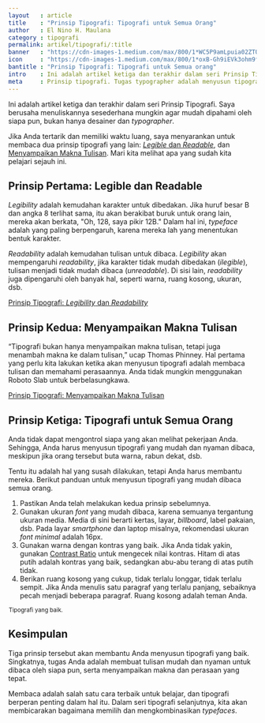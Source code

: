 ```yaml
---
layout   : article
title    : "Prinsip Tipografi: Tipografi untuk Semua Orang"
author   : El Nino H. Maulana
category : tipografi
permalink: artikel/tipografi/:title
banner   : "https://cdn-images-1.medium.com/max/800/1*WC5P9amLpuia02ZTQ-6u1Q.png"
icon     : "https://cdn-images-1.medium.com/max/800/1*oxB-Gh9iEVk3ohm9f166gQ.png"
bantitle : "Prinsip Tipografi: Tipografi untuk Semua orang"
intro    : Ini adalah artikel ketiga dan terakhir dalam seri Prinsip Tipografi. Saya berusaha menuliskannya sesederhana mungkin agar mudah dipahami oleh siapa pun.
meta     : Prinsip tipografi. Tugas typographer adalah menyusun tipografi untuk membuat tulisan mudah dan nyaman untuk dibaca oleh siapa pun, serta menyampaikan makna dan perasaan yang tepat.
---
```


Ini adalah artikel ketiga dan terakhir dalam seri Prinsip Tipografi. Saya berusaha menuliskannya sesederhana mungkin agar mudah dipahami oleh siapa pun, bukan hanya desainer dan *typographer*.

Jika Anda tertarik dan memiliki waktu luang, saya menyarankan untuk membaca dua prinsip tipografi yang lain: <a href="https://ransel.org/artikel/tipografi/prinsip-tipografi-legibility-readability" title="Prinsip Tipografi: Legibility dan Readability" target="_blank"><em>Legible</em> dan <em>Readable</em></a>, dan <a href="https://ransel.org/artikel/tipografi/prinsip-tipografi-menyampaikan-makna-tulisan" title="Prinsip Tipografi: Menyampaikan Makna Tulisan" target="_blank"> Menyampaikan Makna Tulisan</a>. Mari kita melihat apa yang sudah kita pelajari sejauh ini.

## Prinsip Pertama: Legible dan Readable

*Legibility* adalah kemudahan karakter untuk dibedakan. Jika huruf besar B dan angka 8 terlihat sama, itu akan berakibat buruk untuk orang lain, mereka akan berkata, "Oh, 128, saya pikir 12B." Dalam hal ini, *typeface* adalah yang paling berpengaruh, karena mereka lah yang menentukan bentuk karakter.

*Readability* adalah kemudahan tulisan untuk dibaca. *Legibility* akan mempengaruhi *readability*, jika karakter tidak mudah dibedakan (*ilegible*), tulisan menjadi tidak mudah dibaca (*unreadable*). Di sisi lain, *readability* juga dipengaruhi oleh banyak hal, seperti warna, ruang kosong, ukuran, dsb.

<a href="https://ransel.org/artikel/tipografi/prinsip-tipografi-legibility-readability" title="Prinsip Tipografi: Legibility dan Readability" target="_blank">Prinsip Tipografi: <em>Legibility</em> dan <em>Readability</em></a>

## Prinsip Kedua: Menyampaikan Makna Tulisan

<p class="hanging-quote">&ldquo;Tipografi bukan hanya menyampaikan makna tulisan, tetapi juga menambah makna ke dalam tulisan,&rdquo; ucap Thomas Phinney. Hal pertama yang perlu kita lakukan ketika akan menyusun tipografi adalah membaca tulisan dan memahami perasaannya. Anda tidak mungkin menggunakan Roboto Slab untuk berbelasungkawa.</p>

<a href="https://ransel.org/artikel/tipografi/prinsip-tipografi-menyampaikan-makna-tulisan" title="Prinsip Tipografi: Menyampaikan Makna Tulisan" target="_blank">Prinsip Tipografi: Menyampaikan Makna Tulisan</a>

## Prinsip Ketiga: Tipografi untuk Semua Orang

Anda tidak dapat mengontrol siapa yang akan melihat pekerjaan Anda. Sehingga, Anda harus menyusun tipografi yang mudah dan nyaman dibaca, meskipun jika orang tersebut buta warna, rabun dekat, dsb.

Tentu itu adalah hal yang susah dilakukan, tetapi Anda harus membantu mereka. Berikut panduan untuk menyusun tipografi yang mudah dibaca semua orang.

1. Pastikan Anda telah melakukan kedua prinsip sebelumnya.
2. Gunakan ukuran *font* yang mudah dibaca, karena semuanya tergantung ukuran media. Media di sini berarti kertas, layar, *billboard*, label pakaian, dsb. Pada layar *smartphone* dan laptop misalnya, rekomendasi ukuran *font minimal* adalah 16px.
3. Gunakan warna dengan kontras yang baik. Jika Anda tidak yakin, gunakan <a href="http://leaverou.github.io/contrast-ratio/" title="Contrast Ratio" target="_blank">Contrast Ratio</a> untuk mengecek nilai kontras. Hitam di atas putih adalah kontras yang baik, sedangkan abu-abu terang di atas putih tidak.
4. Berikan ruang kosong yang cukup, tidak terlalu longgar, tidak terlalu sempit. Jika Anda menulis satu paragraf yang terlalu panjang, sebaiknya pecah menjadi beberapa paragraf. Ruang kosong adalah teman Anda.

<img src="data:image/png;base64,R0lGODlhAQABAAD/ACwAAAAAAQABAAACADs=" data-src="https://cdn-images-1.medium.com/max/800/1*KRwi2ez-0qvdN7x8mP-uJA.png" alt="Tipografi yang baik." title="Tipografi yang baik."><small class="site-article__caption">Tipografi yang baik.</small>

## Kesimpulan

Tiga prinsip tersebut akan membantu Anda menyusun tipografi yang baik. Singkatnya, tugas Anda adalah membuat tulisan mudah dan nyaman untuk dibaca oleh siapa pun, serta menyampaikan makna dan perasaan yang tepat.

Membaca adalah salah satu cara terbaik untuk belajar, dan tipografi berperan penting dalam hal itu. Dalam seri tipografi selanjutnya, kita akan membicarakan bagaimana memilih dan mengkombinasikan *typefaces*.
